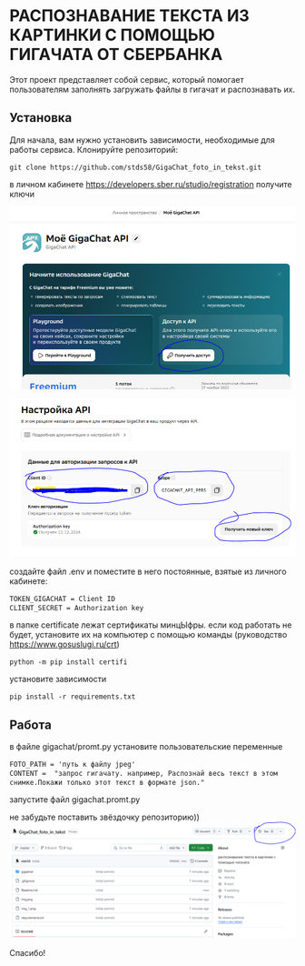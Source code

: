 РАСПОЗНАВАНИЕ ТЕКСТА ИЗ КАРТИНКИ С ПОМОЩЬЮ ГИГАЧАТА ОТ СБЕРБАНКА
=========================

Этот проект представляет собой сервис, который помогает пользователям заполнять загружать файлы в гигачат и распознавать их.

Установка
--------------------------  
Для начала, вам нужно установить зависимости, необходимые для работы сервиса.
Клонируйте репозиторий:

    git clone https://github.com/stds58/GigaChat_foto_in_tekst.git


в личном кабинете https://developers.sber.ru/studio/registration получите ключи

![img.png](img.png)

![img_1.png](img_1.png)

создайте файл .env и поместите в него постоянные, взятые из личного кабинете:

    TOKEN_GIGACHAT = Client ID
    CLIENT_SECRET = Authorization key

в папке certificate лежат сертификаты минцЫфры. если код работать не будет, установите их на компьютер с помощью команды
(руководство https://www.gosuslugi.ru/crt)

    python -m pip install certifi

установите зависимости

    pip install -r requirements.txt

Работа
--------------------------  
в файле gigachat/promt.py установите пользовательские переменные

    FOTO_PATH = 'путь к файлу jpeg'
    CONTENT =  "запрос гигачату. например, Распознай весь текст в этом снимке.Покажи только этот текст в формате json."

запустите файл gigachat.promt.py

не забудьте поставить звёздочку репозиторию))
![img_2.png](img_2.png)

Спасибо!

